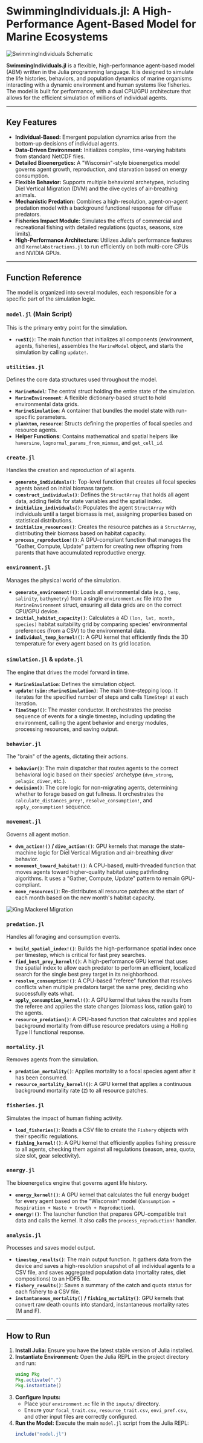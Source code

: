 # SwimmingIndividuals.jl: A High-Performance Agent-Based Model for Marine Ecosystems

![SwimmingIndividuals Schematic](full_SI_Schematic.png)

**SwimmingIndividuals.jl** is a flexible, high-performance agent-based model (ABM) written in the Julia programming language. It is designed to simulate the life histories, behaviors, and population dynamics of marine organisms interacting with a dynamic environment and human systems like fisheries. The model is built for performance, with a dual CPU/GPU architecture that allows for the efficient simulation of millions of individual agents.

---

## Key Features

- **Individual-Based:** Emergent population dynamics arise from the bottom-up decisions of individual agents.
- **Data-Driven Environment:** Initializes complex, time-varying habitats from standard NetCDF files.
- **Detailed Bioenergetics:** A "Wisconsin"-style bioenergetics model governs agent growth, reproduction, and starvation based on energy consumption.
- **Flexible Behavior:** Supports multiple behavioral archetypes, including Diel Vertical Migration (DVM) and the dive cycles of air-breathing animals.
- **Mechanistic Predation:** Combines a high-resolution, agent-on-agent predation model with a background functional response for diffuse predators.
- **Fisheries Impact Module:** Simulates the effects of commercial and recreational fishing with detailed regulations (quotas, seasons, size limits).
- **High-Performance Architecture:** Utilizes Julia's performance features and `KernelAbstractions.jl` to run efficiently on both multi-core CPUs and NVIDIA GPUs.

---

## Function Reference

The model is organized into several modules, each responsible for a specific part of the simulation logic.

### `model.jl` (Main Script)
This is the primary entry point for the simulation.
- **`runSI()`**: The main function that initializes all components (environment, agents, fisheries), assembles the `MarineModel` object, and starts the simulation by calling `update!`.

### `utilities.jl`
Defines the core data structures used throughout the model.
- **`MarineModel`**: The central struct holding the entire state of the simulation.
- **`MarineEnvironment`**: A flexible dictionary-based struct to hold environmental data grids.
- **`MarineSimulation`**: A container that bundles the model state with run-specific parameters.
- **`plankton`, `resource`**: Structs defining the properties of focal species and resource agents.
- **Helper Functions**: Contains mathematical and spatial helpers like `haversine`, `lognormal_params_from_minmax`, and `get_cell_id`.

### `create.jl`
Handles the creation and reproduction of all agents.
- **`generate_individuals()`**: Top-level function that creates all focal species agents based on initial biomass targets.
- **`construct_individuals()`**: Defines the `StructArray` that holds all agent data, adding fields for state variables and the spatial index.
- **`initialize_individuals()`**: Populates the agent `StructArray` with individuals until a target biomass is met, assigning properties based on statistical distributions.
- **`initialize_resources()`**: Creates the resource patches as a `StructArray`, distributing their biomass based on habitat capacity.
- **`process_reproduction!()`**: A GPU-compliant function that manages the "Gather, Compute, Update" pattern for creating new offspring from parents that have accumulated reproductive energy.

### `environment.jl`
Manages the physical world of the simulation.
- **`generate_environment!()`**: Loads all environmental data (e.g., `temp`, `salinity`, `bathymetry`) from a single `environment.nc` file into the `MarineEnvironment` struct, ensuring all data grids are on the correct CPU/GPU device.
- **`initial_habitat_capacity()`**: Calculates a 4D `(lon, lat, month, species)` habitat suitability grid by comparing species' environmental preferences (from a CSV) to the environmental data.
- **`individual_temp_kernel!()`**: A GPU kernel that efficiently finds the 3D temperature for every agent based on its grid location.

### `simulation.jl` & `update.jl`
The engine that drives the model forward in time.
- **`MarineSimulation`**: Defines the simulation object.
- **`update!(sim::MarineSimulation)`**: The main time-stepping loop. It iterates for the specified number of steps and calls `TimeStep!` at each iteration.
- **`TimeStep!()`**: The master conductor. It orchestrates the precise sequence of events for a single timestep, including updating the environment, calling the agent behavior and energy modules, processing resources, and saving output.

### `behavior.jl`
The "brain" of the agents, dictating their actions.
- **`behavior()`**: The main dispatcher that routes agents to the correct behavioral logic based on their species' archetype (`dvm_strong`, `pelagic_diver`, etc.).
- **`decision()`**: The core logic for non-migrating agents, determining whether to forage based on gut fullness. It orchestrates the `calculate_distances_prey!`, `resolve_consumption!`, and `apply_consumption!` sequence.

### `movement.jl`
Governs all agent motion.
- **`dvm_action!()` / `dive_action!()`**: GPU kernels that manage the state-machine logic for Diel Vertical Migration and air-breathing diver behavior.
- **`movement_toward_habitat!()`**: A CPU-based, multi-threaded function that moves agents toward higher-quality habitat using pathfinding algorithms. It uses a "Gather, Compute, Update" pattern to remain GPU-compliant.
- **`move_resources()`**: Re-distributes all resource patches at the start of each month based on the new month's habitat capacity.

![King Mackerel Migration](animal_locations.gif)

### `predation.jl`
Handles all foraging and consumption events.
- **`build_spatial_index!()`**: Builds the high-performance spatial index once per timestep, which is critical for fast prey searches.
- **`find_best_prey_kernel!()`**: A high-performance GPU kernel that uses the spatial index to allow each predator to perform an efficient, localized search for the single best prey target in its neighborhood.
- **`resolve_consumption!()`**: A CPU-based "referee" function that resolves conflicts when multiple predators target the same prey, deciding who successfully eats what.
- **`apply_consumption_kernel!()`**: A GPU kernel that takes the results from the referee and applies the state changes (biomass loss, ration gain) to the agents.
- **`resource_predation()`**: A CPU-based function that calculates and applies background mortality from diffuse resource predators using a Holling Type II functional response.

### `mortality.jl`
Removes agents from the simulation.
- **`predation_mortality()`**: Applies mortality to a focal species agent after it has been consumed.
- **`resource_mortality_kernel!()`**: A GPU kernel that applies a continuous background mortality rate (`Z`) to all resource patches.

### `fisheries.jl`
Simulates the impact of human fishing activity.
- **`load_fisheries()`**: Reads a CSV file to create the `Fishery` objects with their specific regulations.
- **`fishing_kernel!()`**: A GPU kernel that efficiently applies fishing pressure to all agents, checking them against all regulations (season, area, quota, size slot, gear selectivity).

### `energy.jl`
The bioenergetics engine that governs agent life history.
- **`energy_kernel!()`**: A GPU kernel that calculates the full energy budget for every agent based on the "Wisconsin" model (`Consumption = Respiration + Waste + Growth + Reproduction`).
- **`energy!()`**: The launcher function that prepares GPU-compatible trait data and calls the kernel. It also calls the `process_reproduction!` handler.

### `analysis.jl`
Processes and saves model output.
- **`timestep_results()`**: The main output function. It gathers data from the device and saves a high-resolution snapshot of all individual agents to a CSV file, and saves aggregated population data (mortality rates, diet compositions) to an HDF5 file.
- **`fishery_results()`**: Saves a summary of the catch and quota status for each fishery to a CSV file.
- **`instantaneous_mortality()` / `fishing_mortality()`**: GPU kernels that convert raw death counts into standard, instantaneous mortality rates (M and F).

---

## How to Run

1.  **Install Julia:** Ensure you have the latest stable version of Julia installed.
2.  **Instantiate Environment:** Open the Julia REPL in the project directory and run:
    ```julia
    using Pkg
    Pkg.activate(".")
    Pkg.instantiate()
    ```
3.  **Configure Inputs:**
    * Place your `environment.nc` file in the `inputs/` directory.
    * Ensure your `focal_trait.csv`, `resource_trait.csv`, `envi_pref.csv`, and other input files are correctly configured.
4.  **Run the Model:** Execute the main `model.jl` script from the Julia REPL:
    ```julia
    include("model.jl")
    ```
